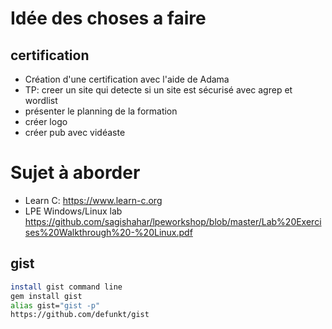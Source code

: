 # Idée des choses a faire

## certification 

* Création d'une certification avec l'aide de Adama
* TP: creer un site qui detecte si un site est sécurisé avec agrep et wordlist
* présenter le planning de la formation
* créer logo
* créer pub avec vidéaste


# Sujet à aborder

* Learn C: https://www.learn-c.org
* LPE Windows/Linux lab https://github.com/sagishahar/lpeworkshop/blob/master/Lab%20Exercises%20Walkthrough%20-%20Linux.pdf

## gist

```sh
install gist command line
gem install gist
alias gist="gist -p"
https://github.com/defunkt/gist
```
